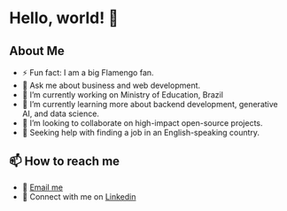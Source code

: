 # Hello, world! 👋

## About Me   
- ⚡ Fun fact: I am a big Flamengo fan.                                                        
- 💬 Ask me about business and web development.
- 🔭 I’m currently working on Ministry of Education, Brazil
- 🌱 I’m currently learning more about backend development, generative AI, and data science.
- 👯 I’m looking to collaborate on high-impact open-source projects.
- 🤔 Seeking help with finding a job in an English-speaking country.

## 📫 How to reach me
- 📨 [Email me](jbisinotti@gmail.com)
- 🔗 Connect with me on [Linkedin](https://www.linkedin.com/in/jo%C3%A3o-victor-bisinotti-0159b71b8/)
